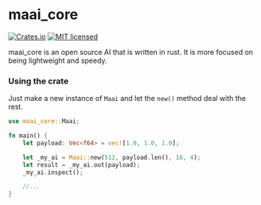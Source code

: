 # maai_core


[![Crates.io](https://img.shields.io/crates/v/maai-core)](https://crates.io/crates/maai-core)
[![MIT licensed](https://img.shields.io/crates/l/maai-core)](./LICENSE)



maai_core is an open source AI that is written in rust. It is more focused on being lightweight and speedy.


### Using the crate

Just make a new instance of `Maai` and let the `new()` method deal with the rest.

```rust
use maai_core::Maai;

fn main() {
    let payload: Vec<f64> = vec![1.0, 1.0, 1.0];

    let _my_ai = Maai::new(512, payload.len(), 16, 4);
    let result = _my_ai.out(payload);
    _my_ai.inspect();

    //...
}
```

